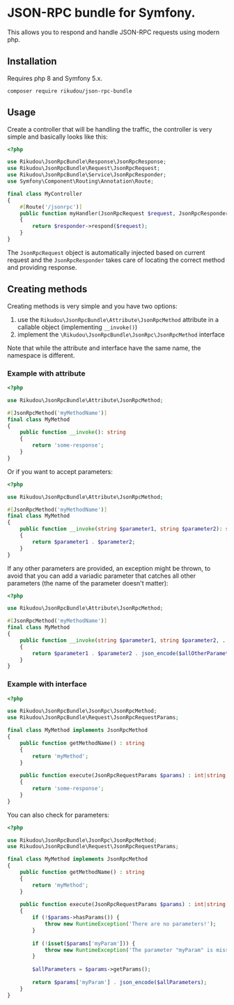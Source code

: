# JSON-RPC bundle for Symfony.

This allows you to respond and handle JSON-RPC requests using modern php.

## Installation

Requires php 8 and Symfony 5.x.

`composer require rikudou/json-rpc-bundle`

## Usage

Create a controller that will be handling the traffic, the controller is very simple and basically looks like this:

```php
<?php

use Rikudou\JsonRpcBundle\Response\JsonRpcResponse;
use Rikudou\JsonRpcBundle\Request\JsonRpcRequest;
use Rikudou\JsonRpcBundle\Service\JsonRpcResponder;
use Symfony\Component\Routing\Annotation\Route;

final class MyController
{
    #[Route('/jsonrpc')]
    public function myHandler(JsonRpcRequest $request, JsonRpcResponder $responder): JsonRpcResponse
    {
        return $responder->respond($request);
    }
}
```

The `JsonRpcRequest` object is automatically injected based on current request and the `JsonRpcResponder` takes care
of locating the correct method and providing response.

## Creating methods

Creating methods is very simple and you have two options:

1. use the `Rikudou\JsonRpcBundle\Attribute\JsonRpcMethod` attribute in a callable object (implementing `__invoke()`)
2. implement the `\Rikudou\JsonRpcBundle\JsonRpc\JsonRpcMethod` interface

Note that while the attribute and interface have the same name, the namespace is different.

### Example with attribute

```php
<?php

use Rikudou\JsonRpcBundle\Attribute\JsonRpcMethod;

#[JsonRpcMethod('myMethodName')]
final class MyMethod
{
    public function __invoke(): string
    {
        return 'some-response';
    }
}
```

Or if you want to accept parameters:

```php
<?php

use Rikudou\JsonRpcBundle\Attribute\JsonRpcMethod;

#[JsonRpcMethod('myMethodName')]
final class MyMethod
{
    public function __invoke(string $parameter1, string $parameter2): string
    {
        return $parameter1 . $parameter2;
    }
}
```

If any other parameters are provided, an exception might be thrown, to avoid that you can add a variadic parameter
that catches all other parameters (the name of the parameter doesn't matter):

```php
<?php

use Rikudou\JsonRpcBundle\Attribute\JsonRpcMethod;

#[JsonRpcMethod('myMethodName')]
final class MyMethod
{
    public function __invoke(string $parameter1, string $parameter2, ...$allOtherParameters): string
    {
        return $parameter1 . $parameter2 . json_encode($allOtherParameters);
    }
}
```

### Example with interface

```php
<?php

use Rikudou\JsonRpcBundle\JsonRpc\JsonRpcMethod;
use Rikudou\JsonRpcBundle\Request\JsonRpcRequestParams;

final class MyMethod implements JsonRpcMethod
{
    public function getMethodName() : string
    {
        return 'myMethod';
    }
    
    public function execute(JsonRpcRequestParams $params) : int|string|null|float|JsonSerializable|array|stdClass
    {
        return 'some-response';
    }
}
```

You can also check for parameters:

```php
<?php

use Rikudou\JsonRpcBundle\JsonRpc\JsonRpcMethod;
use Rikudou\JsonRpcBundle\Request\JsonRpcRequestParams;

final class MyMethod implements JsonRpcMethod
{
    public function getMethodName() : string
    {
        return 'myMethod';
    }
    
    public function execute(JsonRpcRequestParams $params) : int|string|null|float|JsonSerializable|array|stdClass
    {
        if (!$params->hasParams()) {
            throw new RuntimeException('There are no parameters!');
        }
        
        if (!isset($params['myParam'])) {
            throw new RuntimeException('The parameter "myParam" is missing!');
        }
        
        $allParameters = $params->getParams();
        
        return $params['myParam'] . json_encode($allParameters);
    }
}
```
